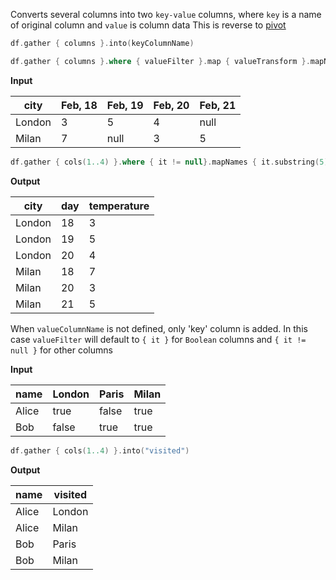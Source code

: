 [//]: # (title: gather)

Converts several columns into two `key-value` columns, where `key` is a name of original column and `value` is column data
This is reverse to [pivot](pivot.md)

```kotlin
df.gather { columns }.into(keyColumnName)

df.gather { columns }.where { valueFilter }.map { valueTransform }.mapNames { keyTransform }.into(keyColumnName, valueColumnName)
```

**Input**

| city | Feb, 18 | Feb, 19 | Feb, 20 | Feb, 21
|--------|---------|---------|--------|---
| London | 3 | 5 | 4 | null
| Milan  | 7 | null | 3 | 5

```kotlin
df.gather { cols(1..4) }.where { it != null}.mapNames { it.substring(5) }.into("day", "temperature")
```

**Output**

| city | day | temperature
|--------|---------|---------
| London | 18 | 3
| London | 19 | 5
| London | 20 | 4
| Milan | 18 | 7
| Milan | 20 | 3
| Milan | 21 | 5

When `valueColumnName` is not defined, only 'key' column is added. In this case `valueFilter` will default to `{ it }` for `Boolean` columns and `{ it != null }` for other columns

**Input**

name | London | Paris | Milan
-----|--------|-------|-------
Alice| true | false | true
Bob | false | true | true

```kotlin
df.gather { cols(1..4) }.into("visited")
```

**Output**

name | visited
-----|--------
Alice | London
Alice | Milan
Bob | Paris
Bob | Milan
